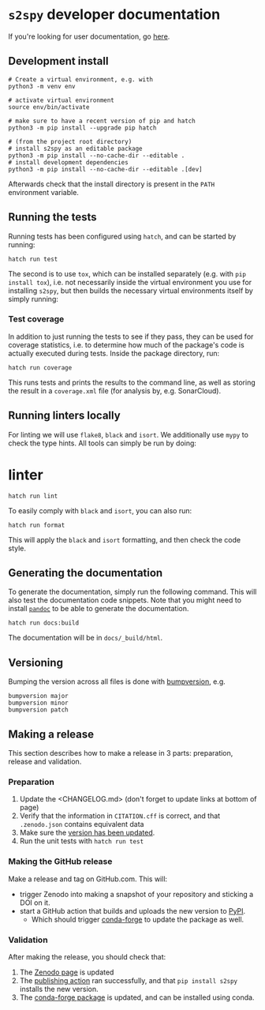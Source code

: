 # `s2spy` developer documentation

If you're looking for user documentation, go [here](readme_link.rst).

## Development install

```shell
# Create a virtual environment, e.g. with
python3 -m venv env

# activate virtual environment
source env/bin/activate

# make sure to have a recent version of pip and hatch
python3 -m pip install --upgrade pip hatch

# (from the project root directory)
# install s2spy as an editable package
python3 -m pip install --no-cache-dir --editable .
# install development dependencies
python3 -m pip install --no-cache-dir --editable .[dev]
```

Afterwards check that the install directory is present in the `PATH` environment variable.

## Running the tests

Running tests has been configured using `hatch`, and can be started by running:

```shell
hatch run test
```

The second is to use `tox`, which can be installed separately (e.g. with `pip install tox`), i.e. not necessarily inside the virtual environment you use for installing `s2spy`, but then builds the necessary virtual environments itself by simply running:

### Test coverage

In addition to just running the tests to see if they pass, they can be used for coverage statistics, i.e. to determine how much of the package's code is actually executed during tests.
Inside the package directory, run:

```shell
hatch run coverage
```

This runs tests and prints the results to the command line, as well as storing the result in a `coverage.xml` file (for analysis by, e.g. SonarCloud).

## Running linters locally

For linting we will use `flake8`, `black` and `isort`. We additionally use `mypy` to check the type hints.
All tools can simply be run by doing:

# linter
```shell
hatch run lint
```

To easily comply with `black` and `isort`, you can also run:

```shell
hatch run format
```

This will apply the `black` and `isort` formatting, and then check the code style.


## Generating the documentation
To generate the documentation, simply run the following command. This will also test the documentation code snippets. Note that you might need to install [`pandoc`](https://pandoc.org/) to be able to generate the documentation.

```shell
hatch run docs:build
```

The documentation will be in `docs/_build/html`.

## Versioning

Bumping the version across all files is done with [bumpversion](https://github.com/c4urself/bump2version), e.g.

```shell
bumpversion major
bumpversion minor
bumpversion patch
```

## Making a release

This section describes how to make a release in 3 parts: preparation, release and validation.

### Preparation

1. Update the <CHANGELOG.md> (don't forget to update links at bottom of page)
2. Verify that the information in `CITATION.cff` is correct, and that `.zenodo.json` contains equivalent data
3. Make sure the [version has been updated](#versioning).
4. Run the unit tests with `hatch run test`

### Making the GitHub release

Make a release and tag on GitHub.com. This will:

 - trigger Zenodo into making a snapshot of your repository and sticking a DOI on it.
 - start a GitHub action that builds and uploads the new version to [PyPI](https://pypi.org/project/s2spy/).
    - Which should trigger [conda-forge](https://anaconda.org/conda-forge/s2spy) to update the package as well.


### Validation

After making the release, you should check that:

1. The [Zenodo page](https://doi.org/10.5281/zenodo.7708337) is updated
1. The [publishing action](https://github.com/AI4S2S/s2spy/actions/workflows/python-publish.yml) ran successfully, and that `pip install s2spy` installs the new version.
1. The [conda-forge package](https://anaconda.org/conda-forge/s2spy) is updated, and can be installed using conda.
